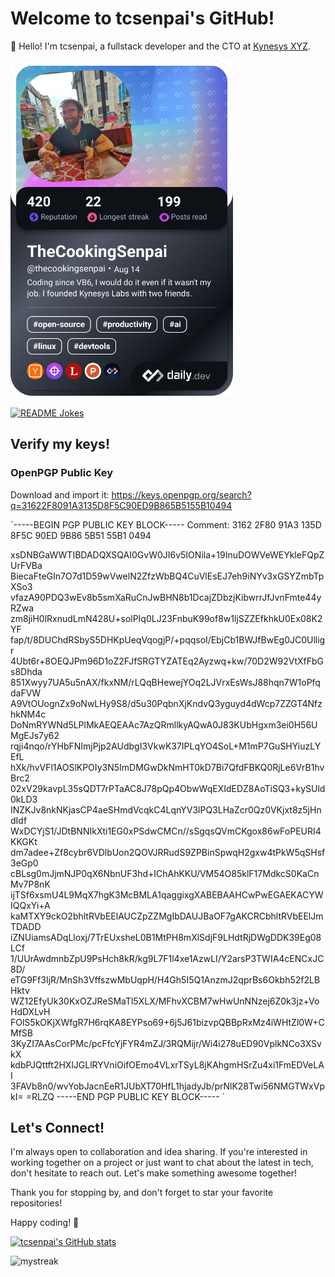 # Welcome to tcsenpai's GitHub!

👋 Hello! I'm tcsenpai, a fullstack developer and the CTO at [Kynesys XYZ](https://kynesys.xyz). 

<a href="https://app.daily.dev/thecookingsenpai"><img src="./devcard.png" width="356" alt="tcsenpai's Dev Card"/></a>

<a href="https://readme-jokes.vercel.app"><img align="center" src="https://readme-jokes.vercel.app/api" alt="README Jokes"></a>

## Verify my keys!

### OpenPGP Public Key

Download and import it: https://keys.openpgp.org/search?q=31622F8091A3135D8F5C90ED9B865B5155B10494

`-----BEGIN PGP PUBLIC KEY BLOCK-----
Comment: 3162 2F80 91A3 135D 8F5C  90ED 9B86 5B51 55B1 0494

xsDNBGaWWTIBDADQXSQAI0GvW0JI6v5IONila+19InuDOWVeWEYkleFQpZUrFVBa
BiecaFteGIn7O7d1D59wVwelN2ZfzWbBQ4CuVlEsEJ7eh9iNYv3xGSYZmbTpXSo3
vfazA90PDQ3wEv8b5smXaRuCnJwBHN8b1DcajZDbzjKibwrrJfJvnFmte44yRZwa
zm8jiH0lRxnudLmN428U+solPIq0LJ23FnbuK99of8w1ljSZZEfkhkU0Ex08K2YF
fap/t/8DUChdRSbyS5DHKpUeqVqogjP/+pqqsoI/EbjCb1BWJfBwEg0JC0Ulligr
4Ubt6r+8OEQJPm96D1oZ2FJfSRGTYZATEq2Ayzwq+kw/70D2W92VtXfFbGs8Dhda
851Xwyy7UA5u5nAX/fkxNM/rLQqBHewejYOq2LJVrxEsWsJ88hqn7W1oPfqdaFVW
A9VtOUognZx9oNwLHy9S8/d5u30PqbnXjKndvQ3yguyd4dWcp7ZZGT4NfzhkNM4c
DoNmRYWNd5LPlMkAEQEAAc7AzQRmllkyAQwA0J83KUbHgxm3ei0H56UMgEJs7y62
rqji4nqo/rYHbFNImjPjp2AUdbgI3VkwK37IPLqYO4SoL+M1mP7GuSHYiuzLYEfL
hXk/hvVFl1AOSlKPOIy3N5ImDMGwDkNmHT0kD7Bi7QfdFBKQ0RjLe6VrB1hvBrc2
02xV29kavpL35sQDT7rPTaAC8J78pQp4ObwWqEXIdEDZ8AoTiSQ3+kySUld0kLD3
INZKJv8nkNKjasCP4aeSHmdVcqkC4LqnYV3lPQ3LHaZcr0Qz0VKjxt8z5jHndIdf
WxDCYjS1/JDtBNNIkXti1EG0xPSdwCMCn//sSgqsQVmCKgox86wFoPEURI4KKGKt
dm7adee+Zf8cybr6VDlbUon2QOVJRRudS9ZPBinSpwqH2gxw4tPkW5qSHsf3eGp0
cBLsg0mJjmNJP0qX6NbnUF3hd+IChAhKKU/VM54O85klF17MdkcS0KaCnMv7P8nK
ijTSf6xsmU4L9MqX7hgK3McBMLA1qaggixgXABEBAAHCwPwEGAEKACYWIQQxYi+A
kaMTXY9ckO2bhltRVbEElAUCZpZZMgIbDAUJBaOF7gAKCRCbhltRVbEElJmTDADD
iZNUiamsADqLloxj/7TrEUxsheL0B1MtPH8mXlSdjF9LHdtRjDWgDDK39Eg08LCf
1/UUrAwdmnbZpU9PsHch8kR/kg9L7F1l4xe1AzwLI/Y2arsP3TWIA4cENCxJC8D/
eTG9Ff3IjR/MnSh3VffszwMbUqpH/H4Gh5I5Q1AnzmJ2qprBs6Okbh52f2LBHktv
WZ12EfyUk30KxOZJReSMaTl5XLX/MFhvXCBM7wHwUnNNzej6Z0k3jz+VoHdDXLvH
FOlS5kOKjXWfgR7H6rqKA8EYPso69+6j5J61bizvpQBBpRxMz4iWHtZl0W+CMfSB
3KyZI7AAsCorPMc/pcFfcYjFYR4mZJ/3RQMijr/Wi4i278uED90VplkNCo3XSvkX
kdbPJQttft2HXlJGLlRYVniOifOEmo4VLxrTSyL8jKAhgmHSrZu4xi1FmEDVeLAI
3FAVb8n0/wvYobJacnEeR1JUbXT70HfL1hjadyJb/prNlK28Twi56NMGTWxVpkI=
=RLZQ
-----END PGP PUBLIC KEY BLOCK-----
`



## Let's Connect!
I'm always open to collaboration and idea sharing. 
If you're interested in working together on a project or just want to chat about the latest in tech, don't hesitate to reach out. 
Let's make something awesome together!

Thank you for stopping by, and don't forget to star your favorite repositories!

Happy coding! 🚀


[![tcsenpai's GitHub stats](https://github-readme-stats.vercel.app/api?username=tcsenpai&theme=synthwave)](https://github.com/anuraghazra/github-readme-stats)

<img src="https://github-readme-streak-stats.herokuapp.com/?user=tcsenpai&theme=synthwave" alt="mystreak"/>
